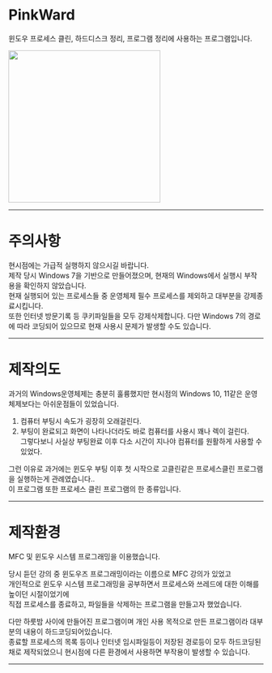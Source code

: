 # PinkWard
윈도우 프로세스 클린, 하드디스크 정리, 프로그램 정리에 사용하는 프로그램입니다.</br>

<img width="300px" height="300px" src="https://github.com/batsalee/UniversityData/assets/109213754/486bd58b-80d7-470c-a763-6d5bfc03af3f"/>

---

# 주의사항
현시점에는 가급적 실행하지 않으시길 바랍니다.</br>
제작 당시 Windows 7을 기반으로 만들어졌으며, 현재의 Windows에서 실행시 부작용을 확인하지 않았습니다.</br>
현재 실행되어 있는 프로세스들 중 운영체제 필수 프로세스를 제외하고 대부분을 강제종료시킵니다.</br>
또한 인터넷 방문기록 등 쿠키파일들을 모두 강제삭제합니다. 다만 Windows 7의 경로에 따라 코딩되어 있으므로 현재 사용시 문제가 발생할 수도 있습니다.</br>

--- 

# 제작의도
과거의 Windows운영체제는 충분히 훌륭했지만 현시점의 Windows 10, 11같은 운영체제보다는 아쉬운점들이 있었습니다.</br>

1) 컴퓨터 부팅시 속도가 굉장히 오래걸린다.</br>
2) 부팅이 완료되고 화면이 나타나더라도 바로 컴퓨터를 사용시 꽤나 렉이 걸린다.</br>
그렇다보니 사실상 부팅완료 이후 다소 시간이 지나야 컴퓨터를 원활하게 사용할 수 있었다.</br>

그런 이유로 과거에는 윈도우 부팅 이후 첫 시작으로 고클린같은 프로세스클린 프로그램을 실행하는게 관례였습니다..</br>
이 프로그램 또한 프로세스 클린 프로그램의 한 종류입니다.

---

# 제작환경
MFC 및 윈도우 시스템 프로그래밍을 이용했습니다.</br>

당시 듣던 강의 중 윈도우즈 프로그래밍이라는 이름으로 MFC 강의가 있었고</br>
개인적으로 윈도우 시스템 프로그래밍을 공부하면서 프로세스와 쓰레드에 대한 이해를 높이던 시절이었기에</br>
직접 프로세스를 종료하고, 파일들을 삭제하는 프로그램을 만들고자 했었습니다.</br>

다만 하룻밤 사이에 만들어진 프로그램이며 개인 사용 목적으로 만든 프로그램이라 대부분의 내용이 하드코딩되어있습니다.</br>
종료할 프로세스의 목록 등이나 인터넷 임시파일등이 저장된 경로등이 모두 하드코딩된채로 제작되었으니 현시점에 다른 환경에서 사용하면 부작용이 발생할 수 있습니다.</br>

---
